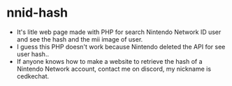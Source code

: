 # nnid-hash
- It's litle web page made with PHP for search Nintendo Network ID user and see the hash and the mii image of user.
- I guess this PHP doesn't work because Nintendo deleted the API for see user hash..
- If anyone knows how to make a website to retrieve the hash of a Nintendo Network account, contact me on discord, my nickname is cedkechat.
